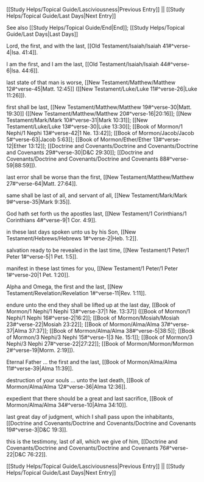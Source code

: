 [[Study Helps/Topical Guide/Lasciviousness|Previous Entry]]  ||  [[Study Helps/Topical Guide/Last Days|Next Entry]]

 See also [[Study Helps/Topical Guide/End|End]]; [[Study Helps/Topical Guide/Last Days|Last Days]]

 Lord, the first, and with the last, [[Old Testament/Isaiah/Isaiah 41#^verse-4|Isa. 41:4]].

 I am the first, and I am the last, [[Old Testament/Isaiah/Isaiah 44#^verse-6|Isa. 44:6]].

 last state of that man is worse, [[New Testament/Matthew/Matthew 12#^verse-45|Matt. 12:45]] ([[New Testament/Luke/Luke 11#^verse-26|Luke 11:26]]).

 first shall be last, [[New Testament/Matthew/Matthew 19#^verse-30|Matt. 19:30]] ([[New Testament/Matthew/Matthew 20#^verse-16|20:16]]; [[New Testament/Mark/Mark 10#^verse-31|Mark 10:31]]; [[New Testament/Luke/Luke 13#^verse-30|Luke 13:30]]; [[Book of Mormon/1 Nephi/1 Nephi 13#^verse-42|1 Ne. 13:42]]; [[Book of Mormon/Jacob/Jacob 5#^verse-63|Jacob 5:63]]; [[Book of Mormon/Ether/Ether 13#^verse-12|Ether 13:12]]; [[Doctrine and Covenants/Doctrine and Covenants/Doctrine and Covenants 29#^verse-30|D&C 29:30]]; [[Doctrine and Covenants/Doctrine and Covenants/Doctrine and Covenants 88#^verse-59|88:59]]).

 last error shall be worse than the first, [[New Testament/Matthew/Matthew 27#^verse-64|Matt. 27:64]].

 same shall be last of all, and servant of all, [[New Testament/Mark/Mark 9#^verse-35|Mark 9:35]].

 God hath set forth us the apostles last, [[New Testament/1 Corinthians/1 Corinthians 4#^verse-9|1 Cor. 4:9]].

 in these last days spoken unto us by his Son, [[New Testament/Hebrews/Hebrews 1#^verse-2|Heb. 1:2]].

 salvation ready to be revealed in the last time, [[New Testament/1 Peter/1 Peter 1#^verse-5|1 Pet. 1:5]].

 manifest in these last times for you, [[New Testament/1 Peter/1 Peter 1#^verse-20|1 Pet. 1:20]].

 Alpha and Omega, the first and the last, [[New Testament/Revelation/Revelation 1#^verse-11|Rev. 1:11]].

 endure unto the end they shall be lifted up at the last day, [[Book of Mormon/1 Nephi/1 Nephi 13#^verse-37|1 Ne. 13:37]] ([[Book of Mormon/1 Nephi/1 Nephi 16#^verse-2|16:2]]; [[Book of Mormon/Mosiah/Mosiah 23#^verse-22|Mosiah 23:22]]; [[Book of Mormon/Alma/Alma 37#^verse-37|Alma 37:37]]; [[Book of Mormon/Alma/Alma 38#^verse-5|38:5]]; [[Book of Mormon/3 Nephi/3 Nephi 15#^verse-1|3 Ne. 15:1]]; [[Book of Mormon/3 Nephi/3 Nephi 27#^verse-22|27:22]]; [[Book of Mormon/Mormon/Mormon 2#^verse-19|Morm. 2:19]]).

 Eternal Father ... the first and the last, [[Book of Mormon/Alma/Alma 11#^verse-39|Alma 11:39]].

 destruction of your souls ... unto the last death, [[Book of Mormon/Alma/Alma 12#^verse-36|Alma 12:36]].

 expedient that there should be a great and last sacrifice, [[Book of Mormon/Alma/Alma 34#^verse-10|Alma 34:10]].

 last great day of judgment, which I shall pass upon the inhabitants, [[Doctrine and Covenants/Doctrine and Covenants/Doctrine and Covenants 19#^verse-3|D&C 19:3]].

 this is the testimony, last of all, which we give of him, [[Doctrine and Covenants/Doctrine and Covenants/Doctrine and Covenants 76#^verse-22|D&C 76:22]].

[[Study Helps/Topical Guide/Lasciviousness|Previous Entry]]  ||  [[Study Helps/Topical Guide/Last Days|Next Entry]]